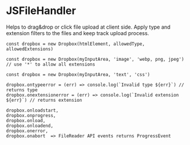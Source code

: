 # JSFileHandler
Helps to drag&amp;drop or click file upload at client side. Apply type and extension filters to the files and keep track upload process.


```
const dropbox = new Dropbox(htmlElement, allowedType, allowedExtensions)

const dropbox = new Dropbox(myInputArea, 'image', 'webp, png, jpeg') // use '*' to allow all extensions

const dropbox = new Dropbox(myInputArea, 'text', 'css')

dropbox.ontypeerror = (err) => console.log(`Invalid type ${err}`) // returns type
dropbox.onextensionerror = (err) => console.log(`Invalid extension ${err}`) // returns extension

dropbox.onloadstart,
dropbox.onprogress,
dropbox.onload,
dropbox.onloadend,
dropbox.onerror,
dropbox.onabort  => FileReader API events returns ProgressEvent
```

